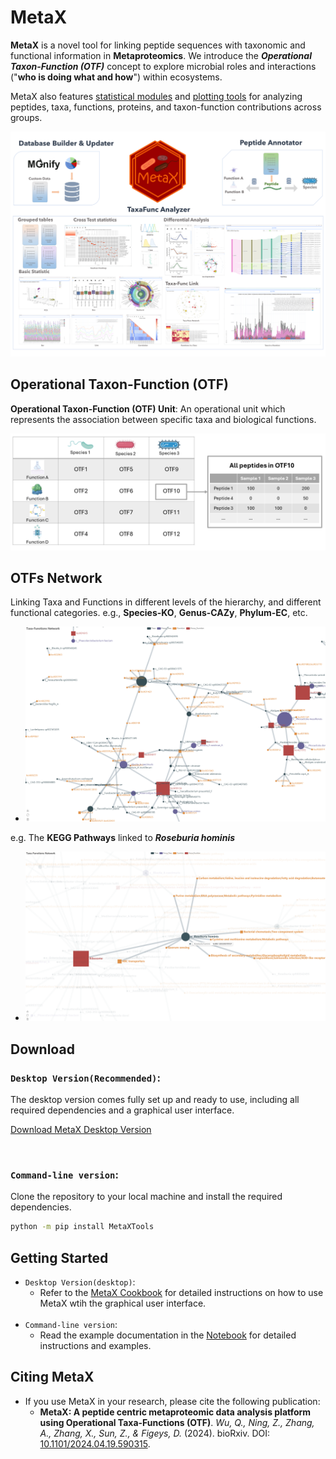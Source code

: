 # MetaX

**MetaX** is a novel tool for linking peptide sequences with taxonomic and functional information in **Metaproteomics**. We introduce the ***Operational Taxon-Function (OTF)*** concept to explore microbial roles and interactions ("**who is doing what and how**") within ecosystems. 

MetaX also features <u>statistical modules</u> and <u>plotting tools</u> for analyzing peptides, taxa, functions, proteins, and taxon-function contributions across groups.


![abstract](https://github.com/byemaxx/MetaX/raw/main/Docs/MetaX_Cookbook.assets/abstract.png)

## Operational Taxon-Function (OTF)

**Operational Taxon-Function (OTF) Unit**: An operational unit which represents the association between specific taxa and biological functions. 

![OTF_Structure](https://github.com/byemaxx/MetaX/raw/main/Docs/MetaX_Cookbook.assets/OTF_Structure.png)

## OTFs Network

Linking Taxa and Functions in different levels of the hierarchy, and different functional categories. e.g., **Species-KO**, **Genus-CAZy**, **Phylum-EC**, etc.

- ![OTF](https://github.com/byemaxx/MetaX/raw/main/Docs/MetaX_Cookbook.assets/tf_link_net.png)



e.g. The **KEGG Pathways** linked to ***Roseburia hominis***

- ![tf_link_net_2](https://github.com/byemaxx/MetaX/raw/main/Docs/MetaX_Cookbook.assets/tf_link_net_2.png)



## Download
### `Desktop Version(Recommended)`:
The desktop version comes fully set up and ready to use, including all required dependencies and a graphical user interface.

<a href="https://shiny2.imetalab.ca/shiny/rstudio/metax_download/" target="_blank">Download MetaX Desktop Version</a>


<br>

### `Command-line version`:
Clone the repository to your local machine and install the required dependencies.
  ```bash
  python -m pip install MetaXTools
  ```


## Getting Started
- `Desktop Version(desktop)`:
  - Refer to the <a href="https://byemaxx.github.io/MetaX/" target="_blank">MetaX Cookbook</a> for detailed instructions on how to use MetaX wtih the graphical user interface.
  <br>
- `Command-line version`:
  - Read the example documentation in the [Notebook](https://github.com/byemaxx/MetaX/blob/main/Docs/example.ipynb) for detailed instructions and examples.


## Citing MetaX
- If you use MetaX in your research, please cite the following publication:
  - **MetaX: A peptide centric metaproteomic data analysis platform using Operational Taxa-Functions (OTF)**. *Wu, Q., Ning, Z., Zhang, A., Zhang, X., Sun, Z., & Figeys, D.* (2024).  bioRxiv. DOI:  <a href="https://doi.org/10.1101/2024.04.19.590315" target="_blank">10.1101/2024.04.19.590315</a>.


